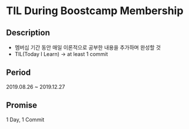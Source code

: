 # TIL During Boostcamp Membership

## Description

- 멤버십 기간 동안 매일 이론적으로 공부한 내용을 추가하며 완성할 것
- TIL(Today I Learn) -> at least 1 commit

## Period

2019.08.26 ~ 2019.12.27

## Promise

1 Day, 1 Commit
